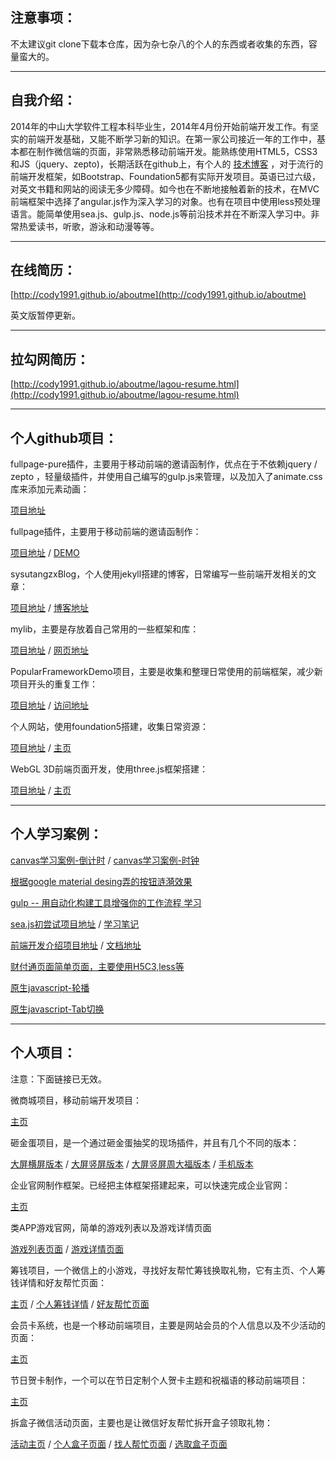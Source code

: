 注意事项：
------------------
不太建议git clone下载本仓库，因为杂七杂八的个人的东西或者收集的东西，容量蛮大的。

<hr/>


自我介绍：
------------------

2014年的中山大学软件工程本科毕业生，2014年4月份开始前端开发工作。有坚实的前端开发基础，又能不断学习新的知识。在第一家公司接近一年的工作中，基本都在制作微信端的页面，非常熟悉移动前端开发。能熟练使用HTML5，CSS3和JS（jquery、zepto)，长期活跃在github上，有个人的 [技术博客](http://cody1991.github.io/sysutangzxBlog/index.html) ，对于流行的前端开发框架，如Bootstrap、Foundation5都有实际开发项目。英语已过六级，对英文书籍和网站的阅读无多少障碍。如今也在不断地接触着新的技术，在MVC前端框架中选择了angular.js作为深入学习的对象。也有在项目中使用less预处理语言。能简单使用sea.js、gulp.js、node.js等前沿技术并在不断深入学习中。非常热爱读书，听歌，游泳和动漫等等。

<hr/>

在线简历：
------------------

[http://cody1991.github.io/aboutme](http://cody1991.github.io/aboutme)

英文版暂停更新。

<hr/>

拉勾网简历：
------------------
[http://cody1991.github.io/aboutme/lagou-resume.html](http://cody1991.github.io/aboutme/lagou-resume.html)

<hr/>

个人github项目：
------------------
fullpage-pure插件，主要用于移动前端的邀请函制作，优点在于不依赖jquery / zepto ，轻量级插件，并使用自己编写的gulp.js来管理，以及加入了animate.css库来添加元素动画：

[项目地址](https://github.com/cody1991/fullpage-purejs)

fullpage插件，主要用于移动前端的邀请函制作：

[项目地址](https://github.com/cody1991/fullpage) / [DEMO](http://cody1991.github.io/fullpage/)

sysutangzxBlog，个人使用jekyll搭建的博客，日常编写一些前端开发相关的文章：

[项目地址](https://github.com/cody1991/sysutangzxBlog) / [博客地址](http://cody1991.github.io/sysutangzxBlog/index.html)

mylib，主要是存放着自己常用的一些框架和库：

[项目地址](https://github.com/cody1991/mylib) / [网页地址](http://cody1991.github.io/mylib/)

PopularFrameworkDemo项目，主要是收集和整理日常使用的前端框架，减少新项目开头的重复工作：

[项目地址](https://github.com/cody1991/PopularFrameworkDemo) / [访问地址](http://cody1991.github.io/PopularFrameworkDemo/)

个人网站，使用foundation5搭建，收集日常资源：

[项目地址](https://github.com/cody1991/cody1991.github.io) / [主页](cody1991.github.io)

WebGL 3D前端页面开发，使用three.js框架搭建：

[项目地址](https://github.com/cody1991/webgltang) / [主页](http://cody1991.github.io/webgltang/)

<hr/>

个人学习案例：
------------------
[canvas学习案例-倒计时](http://cody1991.github.io/aboutme/demo/canvas/4.html) / [canvas学习案例-时钟](http://cody1991.github.io/aboutme/demo/canvas/5.html)

[根据google material desing弄的按钮涟漪效果](http://cody1991.github.io/aboutme/demo/waves)

[gulp -- 用自动化构建工具增强你的工作流程 学习](https://github.com/cody1991/gulp-study)

[sea.js初尝试项目地址](https://github.com/cody1991/seajs-study) / [学习笔记](http://cody1991.github.io/sysutangzxBlog/frontend/2015/03/28/seajs-study.html)

[前端开发介绍项目地址](https://github.com/cody1991/front-end-introduction) / [文档地址](http://cody1991.github.io/front-end-introduction/)

[财付通页面简单页面，主要使用H5C3,less等](http://cody1991.github.io/aboutme/demo/caifutong)

[原生javascript-轮播](http://cody1991.github.io/aboutme/demo/carousel)

[原生javascript-Tab切换](http://cody1991.github.io/aboutme/demo/tab)

<hr/> 
 
个人项目：
------------------

注意：下面链接已无效。

微商城项目，移动前端开发项目：

[主页](http://cody1991.github.io/aboutme/projects/weishang/)

砸金蛋项目，是一个通过砸金蛋抽奖的现场插件，并且有几个不同的版本：

[大屏横屏版本](http://cody1991.github.io/aboutme/projects/egg) / [大屏竖屏版本](http://cody1991.github.io/aboutme/projects/egg/indexV.html) / [大屏竖屏周大福版本](http://cody1991.github.io/aboutme/projects/egg/indexzdf.html) / [手机版本](http://cody1991.github.io/aboutme/projects/egg/mobile.html)

企业官网制作框架。已经把主体框架搭建起来，可以快速完成企业官网：

[主页](http://cody1991.github.io/aboutme/projects/homepage/index.html)

类APP游戏官网，简单的游戏列表以及游戏详情页面

[游戏列表页面](http://cody1991.github.io/aboutme/projects/gameDemo/1.html) / [游戏详情页面](http://cody1991.github.io/aboutme/projects/gameDemo/2.html)

筹钱项目，一个微信上的小游戏，寻找好友帮忙筹钱换取礼物，它有主页、个人筹钱详情和好友帮忙页面：

[主页](http://cody1991.github.io/aboutme/projects/raiseMoney/index.html) / [个人筹钱详情](http://cody1991.github.io/aboutme/projects/raiseMoney/my.html) / [好友帮忙页面](http://cody1991.github.io/aboutme/projects/raiseMoney/share.html)

会员卡系统，也是一个移动前端项目，主要是网站会员的个人信息以及不少活动的页面：

[主页](http://cody1991.github.io/aboutme/projects/memberShip/index.html)

节日贺卡制作，一个可以在节日定制个人贺卡主题和祝福语的移动前端项目：

[主页](http://cody1991.github.io/aboutme/projects/markcard/index.html)

拆盒子微信活动页面，主要也是让微信好友帮忙拆开盒子领取礼物：

[活动主页](http://cody1991.github.io/aboutme/projects/chz/index.html) / [个人盒子页面](http://cody1991.github.io/aboutme/projects/chz/my_help.html) / [找人帮忙页面](http://cody1991.github.io/aboutme/projects/chz/other_help.html) / [选取盒子页面](http://cody1991.github.io/aboutme/projects/chz/pick.html)